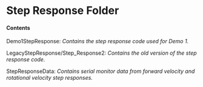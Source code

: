 # Step Response Folder

#### Contents

Demo1StepResponse: *Contains the step response code used for Demo 1.*

LegacyStepResponse/Step_Response2: *Contains the old version of the step response code.*

StepResponseData: *Contains serial monitor data from forward velocity and rotational velocity step responses.*
